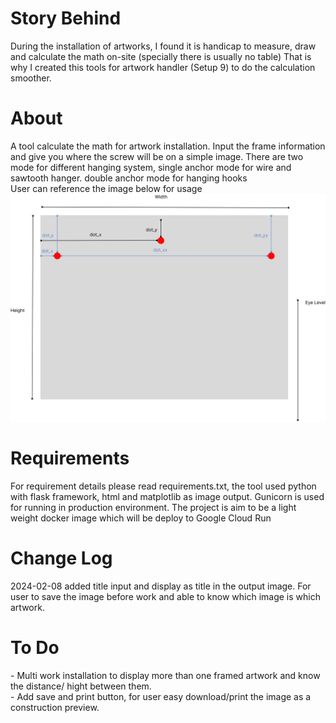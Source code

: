 <h1>Story Behind</h1>
During the installation of artworks, I found it is handicap to measure, draw and calculate the math on-site (specially there is usually no table) That is why I created this tools for artwork handler (Setup 9) to do the calculation smoother.

<h1>About</h1>
A tool calculate the math for artwork installation. 
Input the frame information and give you where the screw will be on a simple image.
There are two mode for different hanging system, single anchor mode for wire and sawtooth hanger.
double anchor mode for hanging hooks
<br>
User can reference the image below for usage
<img src="static/images/example.png" alt="example" class="img-fluid rounded">

<h1>Requirements</h1>
For requirement details please read requirements.txt, the tool used python with flask framework, html and matplotlib as image output. Gunicorn is used for running in production environment.
The project is aim to be a light weight docker image which will be deploy to Google Cloud Run

<h1>Change Log</h1>
2024-02-08 added title input and display as title in the output image. For user to save the image before work and able to know which image is which artwork.


<h1>To Do</h1>
- Multi work installation to display more than one framed artwork and know the distance/ hight between them. 
<br>
- Add save and print button, for user easy download/print the image as a construction preview.


 